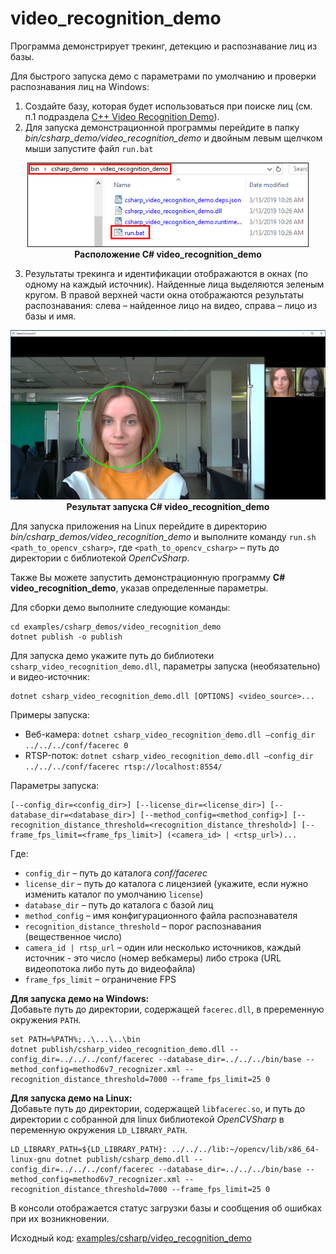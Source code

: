 # video_recognition_demo

Программа демонстрирует трекинг, детекцию и распознавание лиц из базы.

Для быстрого запуска демо с параметрами по умолчанию и проверки распознавания лиц на Windows:
1. Создайте базу, которая будет использоваться при поиске лиц (см. п.1 подраздела [C++ Video Recognition Demo](../cpp/video_recognition_demo.md)).
2. Для запуска демонстрационной программы перейдите в папку *bin/csharp_demo/video_recognition_demo* и двойным левым щелчком мыши запустите файл `run.bat`

<p align="center">
<img width="450" src="../../img/video_rec_cs_bat.png"><br>
<b>Расположение C# video_recognition_demo</b>
</p>

3. Результаты трекинга и идентификации отображаются в окнах (по одному на каждый источник). Найденные лица выделяются зеленым кругом. В правой верхней части окна отображаются результаты распознавания: слева – найденное лицо на видео, справа – лицо из базы и имя.

<p align="center">
<img width="750" src="../../img/video_rec_cs.png"><br>
<b>Результат запуска C# video_recognition_demo</b>
</p>

Для запуска приложения на Linux перейдите в директорию *bin/csharp_demos/video_recognition_demo* и выполните команду `run.sh <path_to_opencv_csharp>`, где `<path_to_opencv_csharp>` – путь до директории с библиотекой *OpenCvSharp*.

Также Вы можете запустить демонстрационную программу **C# video_recognition_demo**, указав определенные параметры.

Для сборки демо выполните следующие команды:
```
cd examples/csharp_demos/video_recognition_demo
dotnet publish -o publish
```

Для запуска демо укажите путь до библиотеки `csharp_video_recognition_demo.dll`, параметры запуска (необязательно) и видео-источник:
```
dotnet csharp_video_recognition_demo.dll [OPTIONS] <video_source>...
```

Примеры запуска:
* Веб-камера: `dotnet csharp_video_recognition_demo.dll –config_dir ../../../conf/facerec 0`
* RTSP-поток: `dotnet csharp_video_recognition_demo.dll –config_dir ../../../conf/facerec rtsp://localhost:8554/`

Параметры запуска:
```
[--config_dir=<config_dir>] [--license_dir=<license_dir>] [--database_dir=<database_dir>] [--method_config=<method_config>] [--recognition_distance_threshold=<recognition_distance_threshold>] [--frame_fps_limit=<frame_fps_limit>] (<camera_id> | <rtsp_url>)...
```

Где:
* `config_dir` – путь до каталога *conf/facerec*
* `license_dir` – путь до каталога с лицензией (укажите, если нужно изменить каталог по умолчанию `license`)
* `database_dir` – путь до каталога с базой лиц
* `method_config` – имя конфигурационного файла распознавателя
* `recognition_distance_threshold` – порог распознавания (вещественное число)
* `camera_id | rtsp_url` – один или несколько источников, каждый источник - это число (номер вебкамеры) либо строка (URL видеопотока либо путь до видеофайла)
* `frame_fps_limit` – ограничение FPS

**Для запуска демо на Windows:**  
Добавьте путь до директории, содержащей `facerec.dll`, в преременную окружения `PATH`.
```
set PATH=%PATH%;..\...\..\bin
dotnet publish/csharp_video_recognition_demo.dll --config_dir=../../../conf/facerec --database_dir=../../../bin/base --method_config=method6v7_recognizer.xml --recognition_distance_threshold=7000 --frame_fps_limit=25 0
```

**Для запуска демо на Linux:**  
Добавьте путь до директории, содержащей `libfacerec.so`, и путь до директории с собранной для linux библиотекой *OpenCVSharp* в переменную окружения `LD_LIBRARY_PATH`.
```
LD_LIBRARY_PATH=${LD_LIBRARY_PATH}: ../../../lib:~/opencv/lib/x86_64-linux-gnu dotnet publish/csharp_demo.dll --config_dir=../../../conf/facerec --database_dir=../../../bin/base --method_config=method6v7_recognizer.xml --recognition_distance_threshold=7000 --frame_fps_limit=25 0
```

В консоли отображается статус загрузки базы и сообщения об ошибках при их возникновении.

Исходный код: [examples/csharp/video_recognition_demo](../../../examples/csharp/video_recognition_demo)
